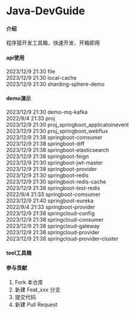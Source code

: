 # Java-DevGuide

#### 介绍
程序猿开发工具箱，快速开发、开箱即用

#### api使用
2023/12/9     21:30     file  
2023/12/9     21:30     local-cache  
2023/12/9     21:30     sharding-sphere-demo  


#### demo演示
2023/12/9     21:30     demo-mq-kafka  
 2022/9/4     21:33     proj   
2023/12/9     21:30     proj_springboot_applicatoinevent  
2023/12/9     21:30     proj_springboot_webflux  
2023/12/9     21:38     springboot-comsumer  
2023/12/9     21:38     springboot-diff  
2023/12/9     21:38     springboot-elasticsearch  
2023/12/9     21:38     springboot-feign  
2023/12/9     21:30     springboot-jwt-master  
2023/12/9     21:38     springboot-provider  
2023/12/9     21:30     springboot-redis  
2023/12/9     21:30     springboot-redis-cache  
2023/12/9     21:38     springboot-test-redis  
 2022/9/4     21:33     springboot-comsumer  
2023/12/9     21:40     springboot-eureka  
 2022/9/4     21:33     springboot-provider  
2023/12/9     21:38     springcloud-config  
2023/12/9     21:38     springcloud-consumer  
2023/12/9     21:38     springcloud-gateway  
2023/12/9     21:38     springcloud-provider  
2023/12/9     21:38     springcloud-provider-cluster  

#### tool工具箱


#### 参与贡献
1.  Fork 本仓库
2.  新建 Feat_xxx 分支
3.  提交代码
4.  新建 Pull Request

